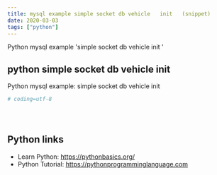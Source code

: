 ```yaml
---
title: mysql example simple socket db vehicle   init   (snippet)
date: 2020-03-03
tags: ["python"]
---
```

Python mysql example 'simple socket db vehicle   init  '


## python simple socket db vehicle   init  

Python mysql example: simple socket db vehicle   init  

```python
# coding=utf-8





```

## Python links

- Learn Python: https://pythonbasics.org/
- Python Tutorial: https://pythonprogramminglanguage.com
